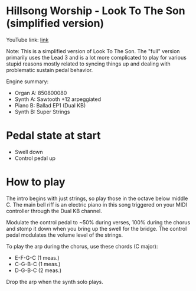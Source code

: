 # Hillsong Worship - Look To The Son (simplified version)

YouTube link: [link](https://www.youtube.com/watch?v=4gBTK1Ra3G8)

Note: This is a simplified version of Look To The Son. The "full" version primarily uses the Lead 3 and is a lot more complicated to play for various stupid reasons mostly related to syncing things up and dealing with problematic sustain pedal behavior.

Engine summary:

* Organ A: 850800080 
* Synth A: Sawtooth +12 arpeggiated
* Piano B: Ballad EP1 (Dual KB)
* Synth B: Super Strings

# Pedal state at start

* Swell down
* Control pedal up

# How to play

The intro begins with just strings, so play those in the octave below middle C. The main bell riff is an electric piano in this song triggered on your MIDI controller through the Dual KB channel.

Modulate the control pedal to ~50% during verses, 100% during the chorus and stomp it down when you bring up the swell for the bridge. The control pedal modulates the volume level of the strings.

To play the arp during the chorus, use these chords (C major):

* E-F-G-C (1 meas.)
* C-G-B-C (1 meas.)
* D-G-B-C (2 meas.)

Drop the arp when the synth solo plays.
